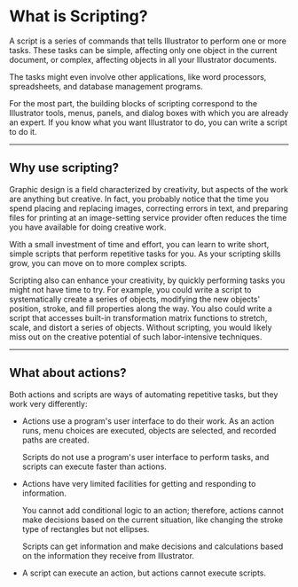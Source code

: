 # What is Scripting?

A script is a series of commands that tells Illustrator to perform one or more tasks. These tasks can be simple, affecting only one object in the current document, or complex, affecting objects in all your Illustrator documents.

The tasks might even involve other applications, like word processors, spreadsheets, and database management programs.

For the most part, the building blocks of scripting correspond to the Illustrator tools, menus, panels, and dialog boxes with which you are already an expert. If you know what you want Illustrator to do, you can write a script to do it.

---

## Why use scripting?

Graphic design is a field characterized by creativity, but aspects of the work are anything but creative. In fact, you probably notice that the time you spend placing and replacing images, correcting errors in text, and preparing files for printing at an image-setting service provider often reduces the time you have available for doing creative work.

With a small investment of time and effort, you can learn to write short, simple scripts that perform repetitive tasks for you. As your scripting skills grow, you can move on to more complex scripts.

Scripting also can enhance your creativity, by quickly performing tasks you might not have time to try. For example, you could write a script to systematically create a series of objects, modifying the new objects' position, stroke, and fill properties along the way. You also could write a script that accesses built-in transformation matrix functions to stretch, scale, and distort a series of objects. Without scripting, you would likely miss out on the creative potential of such labor-intensive techniques.

---

## What about actions?

Both actions and scripts are ways of automating repetitive tasks, but they work very differently:

- Actions use a program's user interface to do their work. As an action runs, menu choices are executed, objects are selected, and recorded paths are created.

  Scripts do not use a program's user interface to perform tasks, and scripts can execute faster than actions.
- Actions have very limited facilities for getting and responding to information.

  You cannot add conditional logic to an action; therefore, actions cannot make decisions based on the current situation, like changing the stroke type of rectangles but not ellipses.

  Scripts can get information and make decisions and calculations based on the information they receive from Illustrator.
- A script can execute an action, but actions cannot execute scripts.
